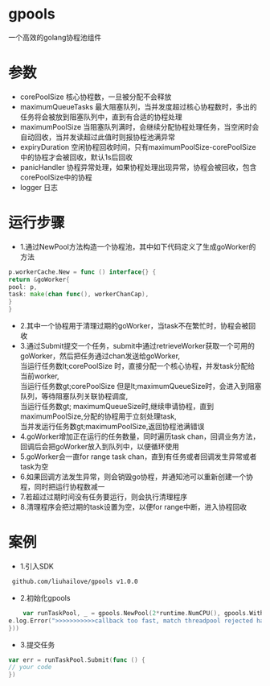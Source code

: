 # gpools

一个高效的golang协程池组件

# 参数

- corePoolSize 核心协程数，一旦被分配不会释放
- maximumQueueTasks 最大阻塞队列，当并发度超过核心协程数时，多出的任务将会被放到阻塞队列中，直到有合适的协程处理
- maximumPoolSize 当阻塞队列满时，会继续分配协程处理任务，当空闲时会自动回收，当并发读超过此值时则报协程池满异常
- expiryDuration 空闲协程回收时间，只有maximumPoolSize-corePoolSize中的协程才会被回收，默认1s后回收
- panicHandler 协程异常处理，如果协程处理出现异常，协程会被回收，包含corePoolSize中的协程
- logger 日志

# 运行步骤

- 1.通过NewPool方法构造一个协程池，其中如下代码定义了生成goWorker的方法

```go
p.workerCache.New = func () interface{} {
return &goWorker{
pool: p,
task: make(chan func(), workerChanCap),
}
}
```

- 2.其中一个协程用于清理过期的goWorker，当task不在繁忙时，协程会被回收
- 3.通过Submit提交一个任务，submit中通过retrieveWorker获取一个可用的goWorker，然后把任务通过chan发送给goWorker, <br/>
  当运行任务数lt;corePoolSize 时，直接分配一个核心协程，并发task分配给当前worker, <br/>
  当运行任务数gt;corePoolSize 但是lt;maximumQueueSize时，会进入到阻塞队列，等待阻塞队列关联协程调度, <br/>
  当运行任务数gt; maximumQueueSize时,继续申请协程，直到maximumPoolSize,分配的协程用于立刻处理task, <br/>
  当并发运行任务数gt;maximumPoolSize,返回协程池满错误 <br/>
- 4.goWorker增加正在运行的任务数量，同时遍历task chan，回调业务方法，回调后会把goWorker放入到队列中，以便循环使用
- 5.goWorker会一直for range task chan，直到有任务或者回调发生异常或者task为空
- 6.如果回调方法发生异常，则会销毁go协程，并通知池可以重新创建一个协程，同时把运行协程数减一
- 7.若超过过期时间没有任务要运行，则会执行清理程序
- 8.清理程序会把过期的task设置为空，以便for range中断，进入协程回收

# 案例

- 1.引入SDK

```markdown
 github.com/liuhailove/gpools v1.0.0
```

- 2.初始化gpools

```go
    var runTaskPool, _ = gpools.NewPool(2*runtime.NumCPU(), gpools.WithMaximumQueueTasks(50000), gpools.WithMaximumPoolSize(int(e.opts.MaxConcurrencyNum)), gpools.WithPanicHandler(func (err interface{}) {
e.log.Error(">>>>>>>>>>>callback too fast, match threadpool rejected handler(run now). error msg：%#v", err)
}))
```

- 3.提交任务

```go
var err = runTaskPool.Submit(func () {
// your code
})
```
